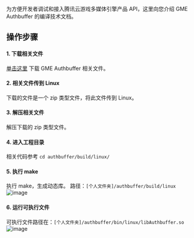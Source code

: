 

为方便开发者调试和接入腾讯云游戏多媒体引擎产品 API，这里向您介绍 GME Authbuffer 的编译技术文档。

## 操作步骤

#### 1. 下载相关文件
[单击这里](https://main.qcloudimg.com/raw/1fdb3269055bacb09695cd6014af1d0b.zip) 下载 GME Authbuffer 相关文件。


#### 2. 相关文件传到 Linux
下载的文件是一个 zip 类型文件，将此文件传到 Linux。


#### 3. 解压相关文件
解压下载的 zip 类型文件。


#### 4. 进入工程目录
相关代码参考 `cd authbuffer/build/linux/`



#### 5. 执行 make
执行 make，生成动态库。
路径：`[个人文件夹]/authbuffer/build/linux`
![image](https://main.qcloudimg.com/raw/a97ab83b76f2ea68ce7315828224e99b.png)


#### 6. 运行可执行文件
可执行文件路径在：`[个人文件夹]/authbuffer/bin/linux/libAuthbuffer.so`
![image](https://main.qcloudimg.com/raw/2f1d265631137955d1ab890790ab8d14.png)

